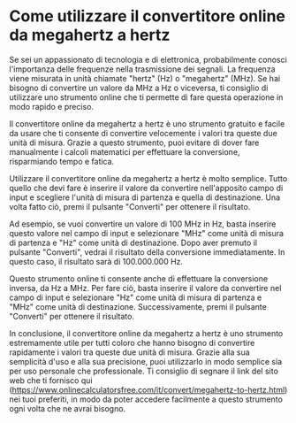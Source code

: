Come utilizzare il convertitore online da megahertz a hertz
===========================================================

Se sei un appassionato di tecnologia e di elettronica, probabilmente conosci l'importanza delle frequenze nella trasmissione dei segnali. La frequenza viene misurata in unità chiamate "hertz" (Hz) o "megahertz" (MHz). Se hai bisogno di convertire un valore da MHz a Hz o viceversa, ti consiglio di utilizzare uno strumento online che ti permette di fare questa operazione in modo rapido e preciso.

Il convertitore online da megahertz a hertz è uno strumento gratuito e facile da usare che ti consente di convertire velocemente i valori tra queste due unità di misura. Grazie a questo strumento, puoi evitare di dover fare manualmente i calcoli matematici per effettuare la conversione, risparmiando tempo e fatica.

Utilizzare il convertitore online da megahertz a hertz è molto semplice. Tutto quello che devi fare è inserire il valore da convertire nell'apposito campo di input e scegliere l'unità di misura di partenza e quella di destinazione. Una volta fatto ciò, premi il pulsante "Converti" per ottenere il risultato.

Ad esempio, se vuoi convertire un valore di 100 MHz in Hz, basta inserire questo valore nel campo di input e selezionare "MHz" come unità di misura di partenza e "Hz" come unità di destinazione. Dopo aver premuto il pulsante "Converti", vedrai il risultato della conversione immediatamente. In questo caso, il risultato sarà di 100.000.000 Hz.

Questo strumento online ti consente anche di effettuare la conversione inversa, da Hz a MHz. Per fare ciò, basta inserire il valore da convertire nel campo di input e selezionare "Hz" come unità di misura di partenza e "MHz" come unità di destinazione. Successivamente, premi il pulsante "Converti" per ottenere il risultato.

In conclusione, il convertitore online da megahertz a hertz è uno strumento estremamente utile per tutti coloro che hanno bisogno di convertire rapidamente i valori tra queste due unità di misura. Grazie alla sua semplicità d'uso e alla sua precisione, puoi utilizzarlo in modo semplice sia per uso personale che professionale. Ti consiglio di segnare il link del sito web che ti fornisco qui (<https://www.onlinecalculatorsfree.com/it/convert/megahertz-to-hertz.html>) nei tuoi preferiti, in modo da poter accedere facilmente a questo strumento ogni volta che ne avrai bisogno.